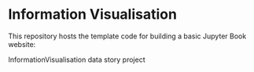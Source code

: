 # Information Visualisation

This repository hosts the template code for building a basic Jupyter Book website: 

InformationVisualisation data story project
